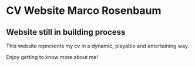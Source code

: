 # CV Website Marco Rosenbaum

## Website still in building process

This website represents my cv in a dynamic, playable and entertaining way.

Enjoy getting to know more about me!
